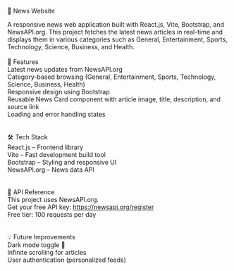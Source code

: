 📰 News Website

A responsive news web application built with React.js, Vite, Bootstrap, and NewsAPI.org.
This project fetches the latest news articles in real-time and displays them in various categories such as General, Entertainment, Sports, Technology, Science, Business, and Health.
<br/><br/>
🚀 Features<br/>
Latest news updates from NewsAPI.org<br/>
Category-based browsing (General, Entertainment, Sports, Technology, Science, Business, Health)<br/>
Responsive design using Bootstrap<br/>
Reusable News Card component with article image, title, description, and source link<br/>
Loading and error handling states<br/>
<br/><br/>
🛠️ Tech Stack<br/>
React.js – Frontend library<br/>
Vite – Fast development build tool<br/>
Bootstrap – Styling and responsive UI<br/>
NewsAPI.org – News data API<br/>
<br/><br/>
🔑 API Reference<br/>
This project uses NewsAPI.org.<br/>
Get your free API key: https://newsapi.org/register<br/>
Free tier: 100 requests per day<br/>
<br/><br/>
💡 Future Improvements<br/>
Dark mode toggle 🌙  <br/>
Infinite scrolling for articles<br/>
User authentication (personalized feeds)<br/>




